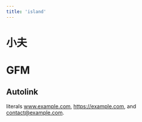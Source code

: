 ```yaml
---
title: 'island'
---
```



# 小夫

# GFM 

## Autolink 

literals www.example.com, https://example.com, and contact@example.com.
